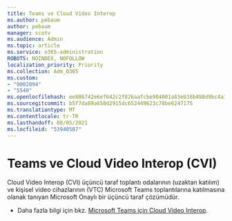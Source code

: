 ```yaml
---
title: Teams ve Cloud Video Interop
ms.author: pebaum
author: pebaum
manager: scotv
ms.audience: Admin
ms.topic: article
ms.service: o365-administration
ROBOTS: NOINDEX, NOFOLLOW
localization_priority: Priority
ms.collection: Adm_O365
ms.custom:
- "9002894"
- "5540"
ms.openlocfilehash: ee886742e6ef642c2f826aafcbe904001a83eb16b498d9bc4a39ae4297a3ccfb
ms.sourcegitcommit: b5f7da89a650d2915dc652449623c78be6247175
ms.translationtype: MT
ms.contentlocale: tr-TR
ms.lasthandoff: 08/05/2021
ms.locfileid: "53940587"
---
```

# <a name="teams-and-cloud-video-interop-cvi"></a>Teams ve Cloud Video Interop (CVI)

Cloud Video Interop (CVI) üçüncü taraf toplantı odalarının (uzaktan katılım) ve kişisel video cihazlarının (VTC) Microsoft Teams toplantılarına katılmasına olanak tanıyan Microsoft Onaylı bir üçüncü taraf çözümüdür.

- Daha fazla bilgi için bkz. [Microsoft Teams için Cloud Video Interop](https://docs.microsoft.com/microsoftteams/cloud-video-interop).
